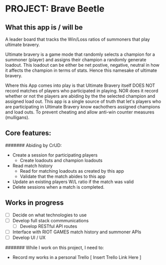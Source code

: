# PROJECT: Brave Beetle

## What this app is / will be
A leader board that tracks the Win/Loss ratios of summoners that play ultimate bravery.

Ultimate bravery is a game mode that randomly selects a champion for a summoner (player)
and assigns their champion a randomly generate loadout. This loadout can be either be net
postive, negative, neutral in how it affects the champion in terms of stats. Hence this 
namesake of ultimate bravery.

Where this App comes into play is that Ultimate Bravery itself DOES NOT record matches 
of players who participated in playing. NOR does it record whether or not the players 
are abiding by the the selected champion and assigned load out. This app is a single source 
of truth that let's players who are participating in Ultimate Bravery know eachothers assigned
champions and load outs. To prevent cheating and allow anti-win counter measures (mulligans).

## Core features:

####### Abiding by CrUD:
- Create a session for participating players
  - Create loadouts and champion loadouts
- Read match history
  - Read for matching loadouts as created by this app
  - Validate that the match abides to this app
- Update an existing players W/L ratio if the match was valid
- Delete sessions when a match is completed.

## Works in progress

- [ ] Decide on what technologies to use
- [ ] Develop full stack commmunications
  - [ ] Develop RESTful API routes
- [ ] Interface with RIOT GAMES match history and summoner APIs
- [ ] Develop UI / UX

####### While I work on this project, I need to:

- Record my works in a personal Trello
[ Insert Trello Link Here ]